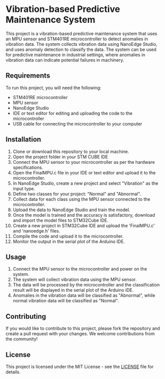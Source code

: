# Vibration-based Predictive Maintenance System

This project is a vibration-based predictive maintenance system that uses an MPU sensor and STM401RE microcontroller to detect anomalies in vibration data. The system collects vibration data using NanoEdge Studio, and uses anomaly detection to classify the data. The system can be used for predictive maintenance in industrial settings, where anomalies in vibration data can indicate potential failures in machinery.

## Requirements

To run this project, you will need the following:

- STM401RE microcontroller
- MPU sensor
- NanoEdge Studio
- IDE or text editor for editing and uploading the code to the microcontroller
- USB cable for connecting the microcontroller to your computer

## Installation

1. Clone or download this repository to your local machine.
2. Open the project folder in your STM CUBE IDE 
3. Connect the MPU sensor to your microcontroller as per the hardware specifications.
4. Open the FinalMPU.c file in your IDE or text editor and upload it to the microcontroller.
5. In NanoEdge Studio, create a new project and select "Vibration" as the input type.
6. Define two classes for your project: "Normal" and "Abnormal".
7. Collect data for each class using the MPU sensor connected to the microcontroller.
8. Upload the data to NanoEdge Studio and train the model.
9. Once the model is trained and the accuracy is satisfactory, download and import the model files to STM32Cube IDE.
10. Create a new project in STM32Cube IDE and upload the 'FinalMPU.c' and 'nanoedge.h' files.
11. Compile the code and upload it to the microcontroller.
12. Monitor the output in the serial plot of the Arduino IDE.

## Usage

1. Connect the MPU sensor to the microcontroller and power on the system.
2. The system will collect vibration data using the MPU sensor.
3. The data will be processed by the microcontroller and the classification result will be displayed in the serial plot of the Arduino IDE.
4. Anomalies in the vibration data will be classified as "Abnormal", while normal vibration data will be classified as "Normal".

## Contributing

If you would like to contribute to this project, please fork the repository and create a pull request with your changes. We welcome contributions from the community!

## License

This project is licensed under the MIT License - see the [LICENSE](LICENSE) file for details.

